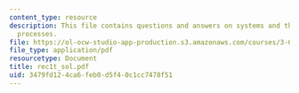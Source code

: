 ```yaml
---
content_type: resource
description: This file contains questions and answers on systems and thermodynamic
  processes.
file: https://ol-ocw-studio-app-production.s3.amazonaws.com/courses/3-012-fundamentals-of-materials-science-fall-2005/3479fd124ca6feb0d5f40c1cc7478f51_rec1t_sol.pdf
file_type: application/pdf
resourcetype: Document
title: rec1t_sol.pdf
uid: 3479fd12-4ca6-feb0-d5f4-0c1cc7478f51
---
```

